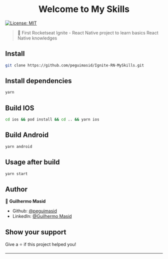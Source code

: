 <h1 align="center">Welcome to My Skills</h1>
<p>
  <a href="#" target="_blank">
    <img alt="License: MIT" src="https://img.shields.io/badge/License-MIT-yellow.svg" />
  </a>
</p>

> 🍳 First Rocketseat Ignite - React Native project to learn basics React Native knowledges

## Install

```sh
git clone https://github.com/peguimasid/Ignite-RN-MySkills.git
```

## Install dependencies

```sh
yarn
```

## Build IOS

```sh
cd ios && pod install && cd .. && yarn ios
```

## Build Android

```sh
yarn android
```

## Usage after build

```sh
yarn start
```

## Author

👤 **Guilhermo Masid**

- Github: [@peguimasid](https://github.com/peguimasid)
- LinkedIn: [@Guilhermo Masid](https://www.linkedin.com/in/guilhermo-masid-494677b8/)

## Show your support

Give a ⭐️ if this project helped you!

---
